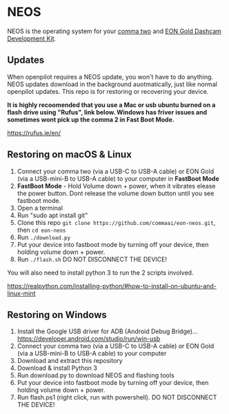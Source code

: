 NEOS
======

NEOS is the operating system for your [comma two](https://comma.ai/shop/products/comma-two-devkit) and [EON Gold Dashcam Development Kit](https://comma.ai/shop/products/eon-gold-dashcam-devkit).

Updates
------

When openpilot requires a NEOS update, you won't have to do anything. NEOS updates download in the background auotmatically, just like normal openpilot updates. This repo is for restoring or recovering your device.

**It is highly recoomended that you use a Mac or usb ubuntu burned on a flash drive using "Rufus", link below. Windows has friver issues and sometimes wont pick up the comma 2 in Fast Boot Mode.**

https://rufus.ie/en/


Restoring on macOS & Linux
------

1. Connect your comma two (via a USB-C to USB-A cable) or EON Gold (via a USB-mini-B to USB-A cable) to your computer in **FastBoot Mode**
2. **FastBoot Mode** - Hold Volume down + power, when it vibrates elease the power button. Dont release the volume down button until you see fastboot mode.
3. Open a terminal 
4. Run "sudo apt install git"
5. Clone this repo `git clone https://github.com/commaai/eon-neos.git`, then `cd eon-neos`
6. Run `./download.py`
7. Put your device into fastboot mode by turning off your device, then holding volume down + power.
8. Run `./flash.sh` DO NOT DISCONNECT THE DEVICE!

You will also need to install python 3 to run the 2 scripts involved.

https://realpython.com/installing-python/#how-to-install-on-ubuntu-and-linux-mint


Restoring on Windows
------
1. Install the Google USB driver for ADB (Android Debug Bridge)... https://developer.android.com/studio/run/win-usb
2. Connect your comma two (via a USB-C to USB-A cable) or EON Gold (via a USB-mini-B to USB-A cable) to your computer
3. Download and extract this repository
4. Download & install Python 3
5. Run download.py to download NEOS and flashing tools
6. Put your device into fastboot mode by turning off your device, then holding volume down + power.
7. Run flash.ps1 (right click, run with powershell). DO NOT DISCONNECT THE DEVICE!
